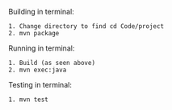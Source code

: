 Building in terminal:

    1. Change directory to find cd Code/project
    2. mvn package

Running in terminal:

    1. Build (as seen above)
    2. mvn exec:java

Testing in terminal:

    1. mvn test
